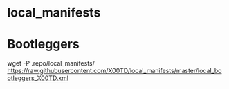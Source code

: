 # local_manifests

# Bootleggers
wget -P .repo/local_manifests/ https://raw.githubusercontent.com/X00TD/local_manifests/master/local_bootleggers_X00TD.xml
